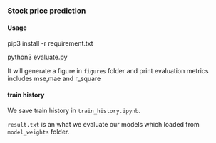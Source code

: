 ### Stock price prediction


#### Usage
pip3 install -r requirement.txt 

python3 evaluate.py 


It will generate a figure in `figures` folder and print evaluation metrics includes mse,mae and r_square
#### train history
We save train history in `train_history.ipynb`.

`result.txt` is an what we evaluate our models which loaded from `model_weights` folder. 
 
